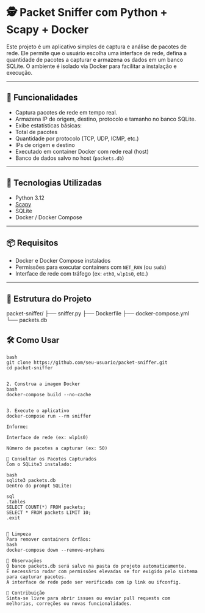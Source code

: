 # 🕵️ Packet Sniffer com Python + Scapy + Docker

Este projeto é um aplicativo simples de captura e análise de pacotes de rede. Ele permite que o usuário escolha uma interface de rede, defina a quantidade de pacotes a capturar e armazena os dados em um banco SQLite. O ambiente é isolado via Docker para facilitar a instalação e execução.

---

## 🚀 Funcionalidades

- Captura pacotes de rede em tempo real.
- Armazena IP de origem, destino, protocolo e tamanho no banco SQLite.
- Exibe estatísticas básicas:
- Total de pacotes
- Quantidade por protocolo (TCP, UDP, ICMP, etc.)
- IPs de origem e destino
- Executado em container Docker com rede real (host)
- Banco de dados salvo no host (`packets.db`)

---

## 🧰 Tecnologias Utilizadas

- Python 3.12
- [Scapy](https://scapy.net/)
- SQLite
- Docker / Docker Compose

---

## 📦 Requisitos

- Docker e Docker Compose instalados
- Permissões para executar containers com `NET_RAW` (ou `sudo`)
- Interface de rede com tráfego (ex: `eth0`, `wlp1s0`, etc.)

---

## 📁 Estrutura do Projeto

packet-sniffer/
├── sniffer.py
├── Dockerfile
├── docker-compose.yml
└── packets.db 

## 🛠️ Como Usar

```1. Clone o repositório
bash
git clone https://github.com/seu-usuario/packet-sniffer.git
cd packet-sniffer


2. Construa a imagem Docker
bash
docker-compose build --no-cache


3. Execute o aplicativo
docker-compose run --rm sniffer

Informe:

Interface de rede (ex: wlp1s0)

Número de pacotes a capturar (ex: 50)

🔎 Consultar os Pacotes Capturados
Com o SQLite3 instalado:

bash
sqlite3 packets.db
Dentro do prompt SQLite:

sql
.tables
SELECT COUNT(*) FROM packets;
SELECT * FROM packets LIMIT 10;
.exit


🧹 Limpeza
Para remover containers órfãos:
bash
docker-compose down --remove-orphans

📌 Observações
O banco packets.db será salvo na pasta do projeto automaticamente.
É necessário rodar com permissões elevadas se for exigido pelo sistema para capturar pacotes.
A interface de rede pode ser verificada com ip link ou ifconfig.

🤝 Contribuição
Sinta-se livre para abrir issues ou enviar pull requests com melhorias, correções ou novas funcionalidades.
